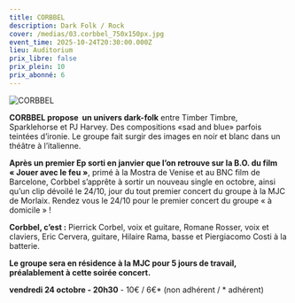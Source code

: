 ```yaml
---
title: CORBBEL
description: Dark Folk / Rock
cover: /medias/03.corbbel_750x150px.jpg
event_time: 2025-10-24T20:30:00.000Z
lieu: Auditorium
prix_libre: false
prix_plein: 10
prix_abonné: 6
---
```

![CORBBEL](/medias/03.corbbel_750x150px.jpg "CORBBEL")

**CORBBEL propose  un univers dark-folk** entre Timber Timbre, Sparklehorse et PJ Harvey. Des compositions «sad and blue» parfois teintées d’ironie. Le groupe fait surgir des images en noir et blanc dans un théâtre à l’italienne.

**Après un premier Ep sorti en janvier que l’on retrouve sur la B.O. du film « Jouer avec le feu »**, primé à la Mostra de Venise et au BNC film de Barcelone, Corbbel s’apprête à sortir un nouveau single en octobre, ainsi qu’un clip dévoilé le 24/10, jour du tout premier concert du groupe à la MJC de Morlaix. Rendez vous le 24/10 pour le premier concert du groupe « à domicile » !

**Corbbel, c’est :** Pierrick Corbel, voix et guitare, Romane Rosser, voix et claviers, Eric Cervera, guitare, Hilaire Rama, basse et Piergiacomo Costi à la batterie.

**Le groupe sera en résidence à la MJC pour 5 jours de travail, préalablement à cette soirée concert.**



**vendredi 24 octobre - 20h30** - 10€ / 6€\* (non adhérent / \* adhérent)